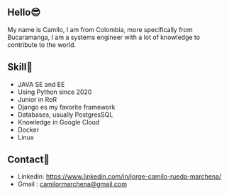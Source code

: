 ## Hello😎

My name is Camilo, I am from Colombia, more specifically from Bucaramanga, I am a systems engineer with a lot of knowledge to contribute to the world.


## Skill🎯
- JAVA SE and EE
- Using Python since 2020
- Junior in RoR
- Django es my favorite framework
- Databases, usually PostgresSQL
- Knowledge in Google Cloud
- Docker
- Linux
## Contact📲

- Linkedin: https://www.linkedin.com/in/jorge-camilo-rueda-marchena/
- Gmail : camilormarchena@gmail.com
